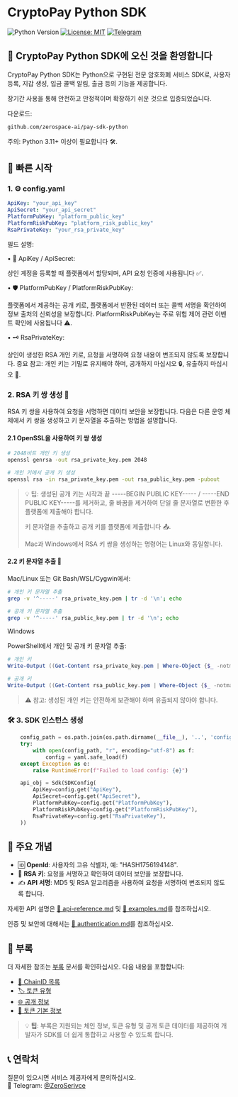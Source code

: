# CryptoPay Python SDK

![Python Version](https://img.shields.io/badge/python-3.11+-blue.svg)
[![License: MIT](https://img.shields.io/badge/License-MIT-yellow.svg)](https://opensource.org/licenses/MIT)
[![Telegram](https://img.shields.io/badge/chat-Telegram-blue?logo=telegram)](https://t.me/ZeroSerivce)

## 🌟 CryptoPay Python SDK에 오신 것을 환영합니다

CryptoPay Python SDK는 Python으로 구현된 전문 암호화폐 서비스 SDK로, 사용자 등록, 지갑 생성, 입금 콜백 알림, 출금 등의 기능을 제공합니다.

장기간 사용을 통해 안전하고 안정적이며 확장하기 쉬운 것으로 입증되었습니다.

다운로드:

```bash
github.com/zerospace-ai/pay-sdk-python
```

주의: Python 3.11+ 이상이 필요합니다 🛠️.


## 🚀 빠른 시작
### 1. ⚙️ config.yaml

```yaml
ApiKey: "your_api_key"
ApiSecret: "your_api_secret"
PlatformPubKey: "platform_public_key"
PlatformRiskPubKey: "platform_risk_public_key"
RsaPrivateKey: "your_rsa_private_key"
```

필드 설명:

• 🔑 ApiKey / ApiSecret:

상인 계정을 등록할 때 플랫폼에서 할당되며, API 요청 인증에 사용됩니다 ✅.

• 🛡️ PlatformPubKey / PlatformRiskPubKey:

플랫폼에서 제공하는 공개 키로, 플랫폼에서 반환된 데이터 또는 콜백 서명을 확인하여 정보 출처의 신뢰성을 보장합니다. PlatformRiskPubKey는 주로 위험 제어 관련 이벤트 확인에 사용됩니다 ⚠️.

• 🗝️ RsaPrivateKey:

상인이 생성한 RSA 개인 키로, 요청을 서명하여 요청 내용이 변조되지 않도록 보장합니다. 중요 참고: 개인 키는 기밀로 유지해야 하며, 공개하지 마십시오 🔒, 유출하지 마십시오 🚫.

### 2. RSA 키 쌍 생성 🔐

RSA 키 쌍을 사용하여 요청을 서명하면 데이터 보안을 보장합니다. 다음은 다른 운영 체제에서 키 쌍을 생성하고 키 문자열을 추출하는 방법을 설명합니다.

#### 2.1 OpenSSL을 사용하여 키 쌍 생성

```bash
# 2048비트 개인 키 생성
openssl genrsa -out rsa_private_key.pem 2048

# 개인 키에서 공개 키 생성
openssl rsa -in rsa_private_key.pem -out rsa_public_key.pem -pubout
```

> 💡 팁: 생성된 공개 키는 시작과 끝 -----BEGIN PUBLIC KEY----- / -----END PUBLIC KEY-----를 제거하고, 줄 바꿈을 제거하여 단일 줄 문자열로 변환한 후 플랫폼에 제출해야 합니다.
> 
> 키 문자열을 추출하고 공개 키를 플랫폼에 제출합니다 📤.
>
>Mac과 Windows에서 RSA 키 쌍을 생성하는 명령어는 Linux와 동일합니다.

#### 2.2 키 문자열 추출 🔑

Mac/Linux 또는 Git Bash/WSL/Cygwin에서:

```bash
# 개인 키 문자열 추출
grep -v '^-----' rsa_private_key.pem | tr -d '\n'; echo

# 공개 키 문자열 추출
grep -v '^-----' rsa_public_key.pem | tr -d '\n'; echo
```

Windows

PowerShell에서 개인 및 공개 키 문자열 추출:

```powershell
# 개인 키
Write-Output ((Get-Content rsa_private_key.pem | Where-Object {$_ -notmatch "^-----"}) -join "")

# 공개 키
Write-Output ((Get-Content rsa_public_key.pem | Where-Object {$_ -notmatch "^-----"}) -join "")
```

> ⚠️ 참고: 생성된 개인 키는 안전하게 보관해야 하며 유출되지 않아야 합니다.


### 🛠️ 3. SDK 인스턴스 생성

```python
    config_path = os.path.join(os.path.dirname(__file__), '..', 'config.yaml')
    try:
        with open(config_path, "r", encoding="utf-8") as f:
            config = yaml.safe_load(f)
    except Exception as e:
        raise RuntimeError(f"Failed to load config: {e}")

    api_obj = Sdk(SDKConfig(
        ApiKey=config.get("ApiKey"),
        ApiSecret=config.get("ApiSecret"),
        PlatformPubKey=config.get("PlatformPubKey"),
        PlatformRiskPubKey=config.get("PlatformRiskPubKey"),
        RsaPrivateKey=config.get("RsaPrivateKey"),
    ))
```

## 🔑 주요 개념

- 🆔 **OpenId**: 사용자의 고유 식별자, 예: "HASH1756194148".
- 🔐 **RSA 키**: 요청을 서명하고 확인하여 데이터 보안을 보장합니다.
- ✍️ **API 서명**: MD5 및 RSA 알고리즘을 사용하여 요청을 서명하여 변조되지 않도록 합니다.

자세한 API 설명은 [🧩 api-reference.md](./api-reference.md) 및 [🧩 examples.md](./examples.md)를 참조하십시오.

인증 및 보안에 대해서는 [🧩 authentication.md](./authentication.md)를 참조하십시오.

## 📎 부록

더 자세한 참조는 [부록](./appendix.md) 문서를 확인하십시오. 다음 내용을 포함합니다:

- [🧩 ChainID 목록](./appendix.md#-chainid-목록)
- [🏷️ 토큰 유형](./appendix.md#-토큰-유형)
- [🌐 공개 정보](./appendix.md#-공개-정보)
- [🔰 토큰 기본 정보](./appendix.md#-토큰-기본-정보)

> 💡 **팁**: 부록은 지원되는 체인 정보, 토큰 유형 및 공개 토큰 데이터를 제공하여 개발자가 SDK를 더 쉽게 통합하고 사용할 수 있도록 합니다.

## 📞 연락처

질문이 있으시면 서비스 제공자에게 문의하십시오.  
💬 Telegram: [@ZeroSerivce](https://t.me/ZeroSerivce)